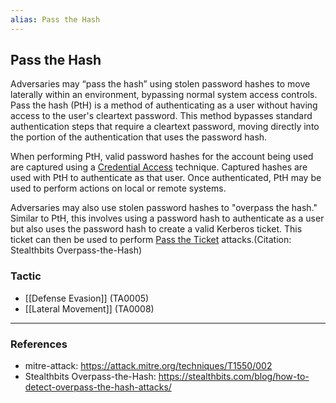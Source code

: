```yaml
---
alias: Pass the Hash
---
```


## Pass the Hash

Adversaries may “pass the hash” using stolen password hashes to move laterally within an environment, bypassing normal system access controls. Pass the hash (PtH) is a method of authenticating as a user without having access to the user's cleartext password. This method bypasses standard authentication steps that require a cleartext password, moving directly into the portion of the authentication that uses the password hash.

When performing PtH, valid password hashes for the account being used are captured using a [Credential Access](https://attack.mitre.org/tactics/TA0006) technique. Captured hashes are used with PtH to authenticate as that user. Once authenticated, PtH may be used to perform actions on local or remote systems.

Adversaries may also use stolen password hashes to "overpass the hash." Similar to PtH, this involves using a password hash to authenticate as a user but also uses the password hash to create a valid Kerberos ticket. This ticket can then be used to perform [Pass the Ticket](https://attack.mitre.org/techniques/T1550/003) attacks.(Citation: Stealthbits Overpass-the-Hash)


### Tactic

- [[Defense Evasion]] (TA0005)
- [[Lateral Movement]] (TA0008)


---
### References

- mitre-attack: https://attack.mitre.org/techniques/T1550/002
- Stealthbits Overpass-the-Hash: https://stealthbits.com/blog/how-to-detect-overpass-the-hash-attacks/
